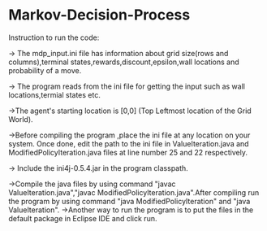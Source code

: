 # Markov-Decision-Process

Instruction to run the code:

-> The mdp_input.ini file has information about grid size(rows and columns),terminal states,rewards,discount,epsilon,wall locations and probability of a move.

-> The program reads from the ini file for getting the input such as wall locations,termial states etc.

->The agent's starting location is [0,0] (Top Leftmost location of the Grid World).

->Before compiling the program ,place the ini file at any location on your system. Once done, edit the path to the ini file in  ValueIteration.java and ModifiedPolicyIteration.java files at line number 25 and 22 respectively.

-> Include the ini4j-0.5.4.jar in the program classpath.

->Compile the java files by using command "javac ValueIteration.java","javac ModifiedPolicyIteration.java".After compiling run the program by using command "java ModifiedPolicyIteration" and "java ValueIteration".
->Another way to run the program is to put the files in the default package in Eclipse IDE and click run.